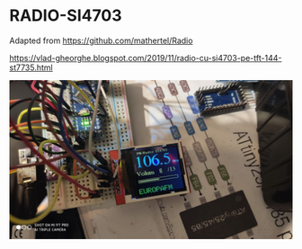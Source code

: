 # RADIO-SI4703

Adapted from https://github.com/mathertel/Radio

https://vlad-gheorghe.blogspot.com/2019/11/radio-cu-si4703-pe-tft-144-st7735.html

![POZA](https://github.com/vlad-gheorghe/RADIO-SI4703/blob/master/74524033_2139281693046990_7421268415890849792_n.jpg)
